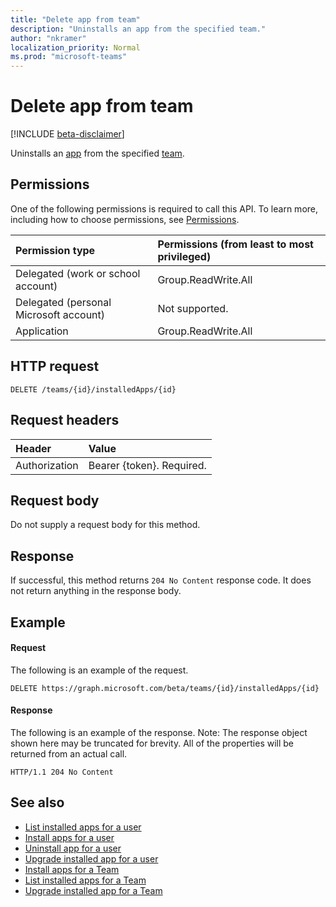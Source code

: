 ```yaml
---
title: "Delete app from team"
description: "Uninstalls an app from the specified team."
author: "nkramer"
localization_priority: Normal
ms.prod: "microsoft-teams"
---
```


# Delete app from team

[!INCLUDE [beta-disclaimer](../../includes/beta-disclaimer.md)]

Uninstalls an [app](../resources/teamsappinstallation.md) from the specified [team](../resources/team.md).

## Permissions
One of the following permissions is required to call this API. To learn more, including how to choose permissions, see [Permissions](/graph/permissions-reference).

|Permission type      | Permissions (from least to most privileged)              |
|:--------------------|:---------------------------------------------------------|
|Delegated (work or school account) | Group.ReadWrite.All    |
|Delegated (personal Microsoft account) | Not supported.    |
|Application | Group.ReadWrite.All  |

## HTTP request
<!-- { "blockType": "ignored" } -->
```http
DELETE /teams/{id}/installedApps/{id}
```

## Request headers
| Header       | Value |
|:---------------|:--------|
| Authorization  | Bearer {token}. Required.  |

## Request body
Do not supply a request body for this method.

## Response

If successful, this method returns `204 No Content` response code. It does not return anything in the response body.

## Example
#### Request
The following is an example of the request.
<!-- {
  "blockType": "ignored",
  "name": "get_team"
}-->
```http
DELETE https://graph.microsoft.com/beta/teams/{id}/installedApps/{id}
```
#### Response
The following is an example of the response. Note: The response object shown here may be truncated for brevity. All of the properties will be returned from an actual call.
<!-- {
  "blockType": "ignored",
  "truncated": true,
  "@odata.type": "microsoft.graph.team"
} -->
```http
HTTP/1.1 204 No Content
```

<!-- uuid: 8fcb5dbc-d5aa-4681-8e31-b001d5168d79
2015-10-25 14:57:30 UTC -->
<!--
{
  "type": "#page.annotation",
  "description": "Get team",
  "keywords": "",
  "section": "documentation",
  "tocPath": "",
  "suppressions": []
}
-->

## See also

- [List installed apps for a user](../api/teamsappinstallation-list-user.md)
- [Install apps for a user](../api/teamsappinstallation-add-user.md)
- [Uninstall app for a user](../api/teamsappinstallation-delete-user.md)
- [Upgrade installed app for a user](../api/teamsappinstallation-upgrade-user.md)
- [Install apps for a Team](../api/teamsappinstallation-add.md)
- [List installed apps for a Team](../api/teamsappinstallation-list.md)
- [Upgrade installed app for a Team](../api/teamsappinstallation-upgrade.md)
